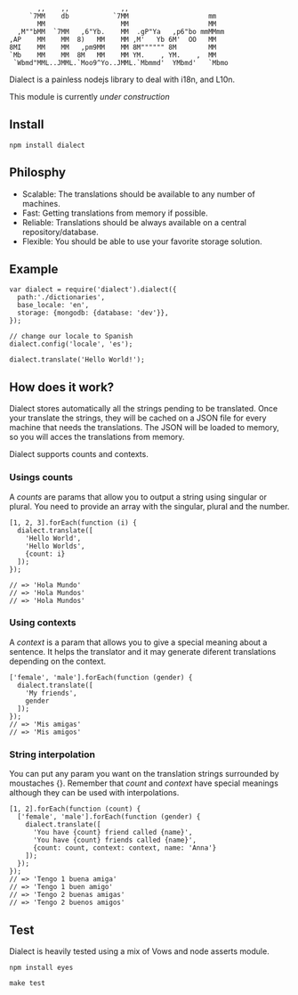            ,,    ,,             ,,
         `7MM    db           `7MM                    mm
           MM                   MM                    MM
      ,M""bMM  `7MM   ,6"Yb.    MM  .gP"Ya   ,p6"bo mmMMmm
    ,AP    MM    MM  8)   MM    MM ,M'   Yb 6M'  OO   MM
    8MI    MM    MM   ,pm9MM    MM 8M"""""" 8M        MM
    `Mb    MM    MM  8M   MM    MM YM.    , YM.    ,  MM
     `Wbmd"MML..JMML.`Moo9^Yo..JMML.`Mbmmd'  YMbmd'   `Mbmo


Dialect is a painless nodejs library to deal with i18n, and L10n.

This module is currently *under construction*

## Install

    npm install dialect

## Philosphy

* Scalable: The translations should be available to any number of machines.
* Fast: Getting translations from memory if possible.
* Reliable: Translations should be always available on a central repository/database.
* Flexible: You should be able to use your favorite storage solution.

## Example

    var dialect = require('dialect').dialect({
      path:'./dictionaries',
      base_locale: 'en',
      storage: {mongodb: {database: 'dev'}},
    });

    // change our locale to Spanish
    dialect.config('locale', 'es');

    dialect.translate('Hello World!');

## How does it work?

Dialect stores automatically all the strings pending to be translated.
Once your translate the strings, they will be cached on a JSON file
for every machine that needs the translations. The JSON will be loaded
to memory, so you will acces the translations from memory.

Dialect supports counts and contexts.

### Usings counts

A _counts_ are params that allow you to output a string using
singular or plural.
You need to provide an array with the singular, plural and
the number.

    [1, 2, 3].forEach(function (i) {
      dialect.translate([
        'Hello World',
        'Hello Worlds',
        {count: i}
      ]);
    });

    // => 'Hola Mundo'
    // => 'Hola Mundos'
    // => 'Hola Mundos'


### Using contexts

A _context_ is a param that allows you to give a special meaning
about a sentence. It helps the translator and it may generate
diferent translations depending on the context.

    ['female', 'male'].forEach(function (gender) {
      dialect.translate([
        'My friends',
        gender
      ]);
    });
    // => 'Mis amigas'
    // => 'Mis amigos'


### String interpolation

You can put any param you want on the translation strings surrounded
by moustaches {}. Remember that _count_ and _context_ have special
meanings although they can be used with interpolations.

    [1, 2].forEach(function (count) {
      ['female', 'male'].forEach(function (gender) {
        dialect.translate([
          'You have {count} friend called {name}',
          'You have {count} friends called {name}',
          {count: count, context: context, name: 'Anna'}
        ]);
      });
    });
    // => 'Tengo 1 buena amiga'
    // => 'Tengo 1 buen amigo'
    // => 'Tengo 2 buenas amigas'
    // => 'Tengo 2 buenos amigos'

## Test

Dialect is heavily tested using a mix of Vows and node asserts module.

    npm install eyes

    make test
